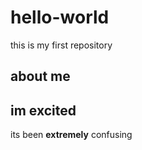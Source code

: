 # hello-world
this is my first repository
## about me 
## im excited
its been **extremely** confusing 
